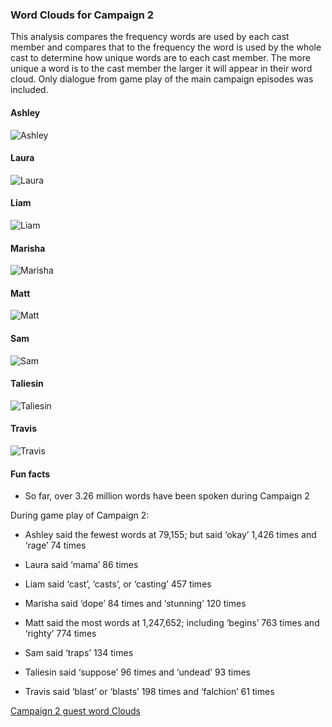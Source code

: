 
### Word Clouds for Campaign 2

This analysis compares the frequency words are used by each cast member
and compares that to the frequency the word is used by the whole cast to
determine how unique words are to each cast member. The more unique a
word is to the cast member the larger it will appear in their word
cloud. Only dialogue from game play of the main campaign episodes was
included.

#### Ashley

![Ashley](../plots/wordClouds/C2/C2ASHLEY.png)

#### Laura

![Laura](../plots/wordClouds/C2/C2LAURA.png)

#### Liam

![Liam](../plots/wordClouds/C2/C2LIAM.png)

#### Marisha

![Marisha](../plots/wordClouds/C2/C2MARISHA.png)

#### Matt

![Matt](../plots/wordClouds/C2/C2MATT.png)

#### Sam

![Sam](../plots/wordClouds/C2/C2SAM.png)

#### Taliesin

![Taliesin](../plots/wordClouds/C2/C2TALIESIN.png)

#### Travis

![Travis](../plots/wordClouds/C2/C2TRAVIS.png)

#### Fun facts

-   So far, over 3.26 million words have been spoken during Campaign 2

During game play of Campaign 2:

-   Ashley said the fewest words at 79,155; but said ‘okay’ 1,426 times
    and ‘rage’ 74 times

-   Laura said ‘mama’ 86 times

-   Liam said ‘cast’, ‘casts’, or ‘casting’ 457 times

-   Marisha said ‘dope’ 84 times and ‘stunning’ 120 times

-   Matt said the most words at 1,247,652; including ‘begins’ 763 times
    and ‘righty’ 774 times

-   Sam said ‘traps’ 134 times

-   Taliesin said ‘suppose’ 96 times and ‘undead’ 93 times

-   Travis said ‘blast’ or ‘blasts’ 198 times and ‘falchion’ 61 times

[Campaign 2 guest word
Clouds](wordCloudsGuests.md#word-clouds-for-campaign-2-guests)

